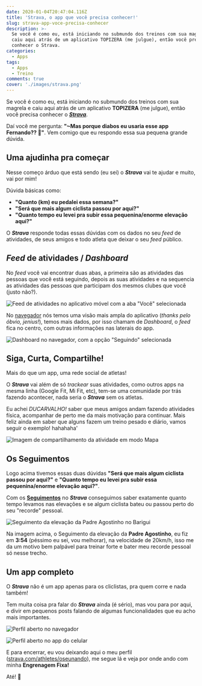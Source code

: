 ```yaml
---
date: 2020-01-04T20:47:04.116Z
title: 'Strava, o app que você precisa conhecer!'
slug: strava-app-voce-precisa-conhecer
description: >-
  Se você é como eu, está iniciando no submundo dos treinos com sua magrela e
  caiu aqui atrás de um aplicativo TOPIZERA (me julgue), então você precisa
  conhecer o Strava.
categories:
  - Apps
tags:
  - Apps
  - Treino
comments: true
cover: './images/strava.png'
---
```


Se você é como eu, está iniciando no submundo dos treinos com sua magrela e caiu aqui atrás de um aplicativo **TOPIZERA** (me julgue), então você precisa conhecer o [**_Strava_**](https://www.strava.com/).

Daí você me pergunta: **"~Mas porque diabos eu usaria esse app Fernando?? 🤔"**. Vem comigo que eu respondo essa sua pequena grande dúvida.

## Uma ajudinha pra começar

Nesse começo árduo que está sendo (eu sei) o **_Strava_** vai te ajudar e muito, vai por mim!

Dúvida básicas como:

- **"Quanto (km) eu pedalei essa semana?"**
- **"Será que mais algum ciclista passou por aqui?"**
- **"Quanto tempo eu levei pra subir essa pequenina/enorme elevação aqui?"**

O **_Strava_** responde todas essas dúvidas com os dados no seu _feed_ de atividades, de seus amigos e todo atleta que deixar o seu _feed_ público.

## _Feed_ de atividades / _Dashboard_

No _feed_ você vai encontrar duas abas, a primeira são as atividades das pessoas que você está seguindo, depois as suas atividades e na sequencia as atividades das pessoas que participam dos mesmos clubes que você (justo não?).

![Feed de atividades no aplicativo móvel com a aba "Você" selecionada](./images/strava-o-app-que-voce-precisa-conhecer-feed-app.png)

No [navegador](https://www.strava.com/dashboard) nós temos uma visão mais ampla do aplicativo (_thanks pelo óbvio, jenius!_), temos mais dados, por isso chamam de _Dashboard_, o _feed_ fica no centro, com outras informações nas laterais do app.

![Dashboard no navegador, com a opção "Seguindo" selecionada](./images/strava-o-app-que-voce-precisa-conhecer-dashboard.png)

## Siga, Curta, Compartilhe!

Mais do que um app, uma rede social de atletas!

O **_Strava_** vai além de só _trackear_ suas atividades, como outros apps na mesma linha (Google Fit, Mi Fit, etc), tem-se uma comunidade por trás fazendo acontecer, nada seria o **_Strava_** sem os atletas.

Eu achei _DUCARVALHO!_ saber que meus amigos andam fazendo atividades física, acompanhar de perto me da mais motivação para continuar. Mais feliz ainda em saber que alguns fazem um treino pesado e diário, vamos seguir o exemplo! hahahaha'

![Imagem de compartilhamento da atividade em modo Mapa](./images/strava-o-app-que-voce-precisa-conhecer-share-map.jpeg)

## Os Seguimentos

Logo acima tivemos essas duas dúvidas **"Será que mais algum ciclista passou por aqui?"** e **"Quanto tempo eu levei pra subir essa pequenina/enorme elevação aqui?"**.

Com os **[Seguimentos](https://www.strava.com/athlete/segments/starred)** no **_Strava_** conseguimos saber exatamente quanto tempo levamos nas elevações e se algum ciclista bateu ou passou perto do seu "recorde" pessoal.

![Seguimento da elevação da Padre Agostinho no Barigui](./images/strava-o-app-que-voce-precisa-conhecer-segmento.png)

Na imagem acima, o Seguimento da elevação da **Padre Agostinho**, eu fiz em **3:54** (péssimo eu sei, vou melhorar), na velocidade de 20km/h, isso me da um motivo bem palpável para treinar forte e bater meu recorde pessoal só nesse trecho.

## Um app completo

O **_Strava_** não é um app apenas para os cliclistas, pra quem corre e nada também!

Tem muita coisa pra falar do **_Strava_** ainda (é sério), mas vou para por aqui, e divir em pequenos posts falando de algumas funcionalidades que eu acho mais importantes.

![Perfil aberto no navegador](./images/strava-o-app-que-voce-precisa-conhecer-profile.png)

![Perfil aberto no app do celular](./images/strava-o-app-que-voce-precisa-conhecer-perfil-app.png)

E para encerrar, eu vou deixando aqui o meu perfil ([strava.com/athletes/oseunando](https://www.strava.com/athletes/oseunando)), me segue lá e veja por onde ando com minha **Engrenagem Fixa!**

Até! :bicyclist:

